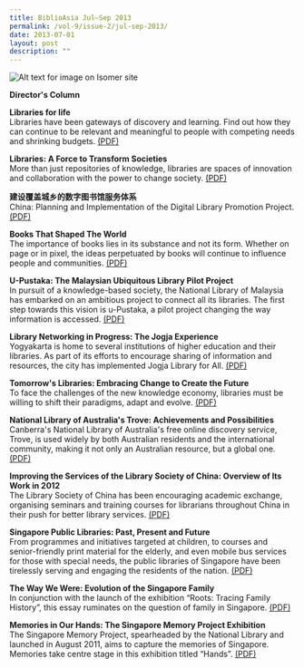 ```yaml
---
title: BiblioAsia Jul–Sep 2013
permalink: /vol-9/issue-2/jul-sep-2013/
date: 2013-07-01
layout: post
description: ""
---
```

![Alt text for image on Isomer site](/images/covers/ba9-2.jpg)

<a style="text-decoration: none; font-weight: bold;" href="https://biblioasia.nlb.gov.sg/vol-9/issue-2/jul-sep-2013/director-column/">Director's Column</a>

<a style="text-decoration: none; font-weight: bold;" href="/vol-9/issue-2/jul-sep-2013/libraries-life/">Libraries for life</a><br>Libraries have been gateways of discovery and learning. Find out how they can continue to be relevant and meaningful to people with competing needs and shrinking budgets. [(PDF)](/files/pdf/vol-9/issue-2/v9-issue2_LibrariesforLife.pdf)

<a style="text-decoration: none; font-weight: bold;" href="/vol-9/issue-2/jul-sep-2013/libraries-transform-societies/">Libraries: A Force to Transform Societies</a><br>More than just repositories of knowledge, libraries are spaces of innovation and collaboration with the power to change society. [(PDF)](/files/pdf/vol-9/issue-2/v9-issue2_LibrariesSocieties.pdf)

<a style="text-decoration: none; font-weight: bold;" href="/vol-9/issue-2/jul-sep-2013/china-planning-digital-library/">建设覆盖城乡的数字图书馆服务体系</a><br>
China: Planning and Implementation of the Digital Library Promotion Project. [(PDF)](/files/pdf/vol-9/issue-2/v9-issue2_ChinaPlanning.pdf)

<a style="text-decoration: none; font-weight: bold;" href="/vol-9/issue-2/jul-sep-2013/books-shaped-world/">Books That Shaped The World</a><br>The importance of books lies in its substance and not its form. Whether on page or in pixel, the ideas perpetuated by books will continue to influence people and communities. [(PDF)](/files/pdf/vol-9/issue-2/v9-issue2_BooksWorld.pdf)

<a style="text-decoration: none; font-weight: bold;" href="/vol-9/issue-2/jul-sep-2013/malaysian-pustaka-library-project/">U-Pustaka: The Malaysian Ubiquitous Library Pilot Project</a><br>In pursuit of a knowledge-based society, the National Library of Malaysia has embarked on an ambitious project to connect all its libraries. The first step towards this vision is u-Pustaka, a pilot project changing the way information is accessed. [(PDF)](/files/pdf/vol-9/issue-2/v9-issue2_uPustaka.pdf)

<a style="text-decoration: none; font-weight: bold;" href="/vol-9/issue-2/jul-sep-2013/library-networking-jogja/">Library Networking in Progress: The Jogja Experience</a><br>Yogyakarta is home to several institutions of higher education and their libraries. As part of its efforts to encourage sharing of information and resources, the city has implemented Jogja Library for All. [(PDF)](/files/pdf/vol-9/issue-2/v9-issue2_JogjaExperience.pdf)

<a style="text-decoration: none; font-weight: bold;" href="/vol-9/issue-2/jul-sep-2013/tomorrow-libraries-change/">Tomorrow's Libraries: Embracing Change to Create the Future</a><br>To face the challenges of the new knowledge economy, libraries must be willing to shift their paradigms, adapt and evolve. [(PDF)](/files/pdf/vol-9/issue-2/v9-issue2_TomorrowLibraries.pdf)

<a style="text-decoration: none; font-weight: bold;" href="/vol-9/issue-2/jul-sep-2013/australia-library-trove/">National Library of Australia's Trove: Achievements and Possibilities</a><br>Canberra's National Library of Australia's free online discovery service, Trove, is used widely by both Australian residents and the international community, making it not only an Australian resource, but a global one. [(PDF)](/files/pdf/vol-9/issue-2/v9-issue2_AustraliaTrove.pdf)

<a style="text-decoration: none; font-weight: bold;" href="/vol-9/issue-2/jul-sep-2013/lsc-services-overview/">Improving the Services of the Library Society of China: Overview of Its Work in 2012</a><br>
The Library Society of China has been encouraging academic exchange, organising seminars and training courses for librarians throughout China in their push for better library services. [(PDF)](/files/pdf/vol-9/issue-2/v9-issue2_LibraryChina.pdf)

<a style="text-decoration: none; font-weight: bold;" href="/vol-9/issue-2/jul-sep-2013/public-libraries-past-present-future/">Singapore Public Libraries: Past, Present and Future</a><br>
From programmes and initiatives targeted at children, to courses and senior-friendly print material for the elderly, and even mobile bus services for those with special needs, the public libraries of Singapore have been tirelessly serving and engaging the residents of the nation. [(PDF)](/files/pdf/vol-9/issue-2/v9-issue2_PublicLibraries.pdf)

<a style="text-decoration: none; font-weight: bold;" href="/vol-9/issue-2/jul-sep-2013/singapore-family-evolution/">The Way We Were: Evolution of the Singapore Family</a><br>In conjunction with the launch of the exhibition “Roots: Tracing Family History”, this essay ruminates on the question of family in Singapore. [(PDF)](/files/pdf/vol-9/issue-2/v9-issue2_SingaporeFamily.pdf)

<a style="text-decoration: none; font-weight: bold;" href="/vol-9/issue-2/jul-sep-2013/singapore-memories-hand/">Memories in Our Hands: The Singapore Memory Project Exhibition</a><br>The Singapore Memory Project, spearheaded by the National Library and launched in August 2011, aims to capture the memories of Singapore. Memories take centre stage in this exhibition titled “Hands”. [(PDF)](/files/pdf/vol-9/issue-2/v9-issue2_MemoriesHands.pdf)